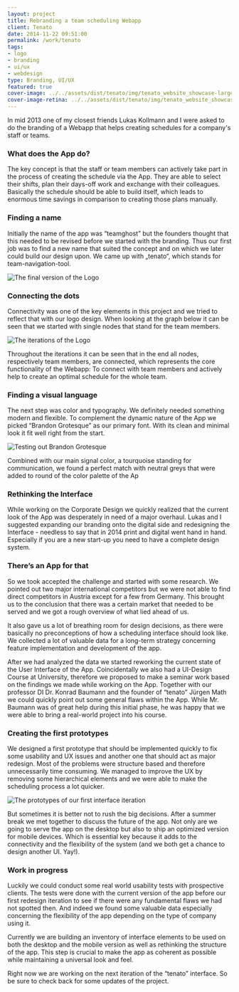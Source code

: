 ```yaml
---
layout: project
title: Rebranding a team scheduling Webapp
client: Tenato
date: 2014-11-22 09:51:00
permalink: /work/tenato
tags: 
- logo
- branding
- ui/ux
- webdesign
type: Branding, UI/UX
featured: true
cover-image: ../../assets/dist/tenato/img/tenato_website_showcase-large.jpg
cover-image-retina: ../../assets/dist/tenato/img/tenato_website_showcase-large_x2.jpg
---
```


In mid 2013 one of my closest friends Lukas Kollmann and I were asked to do the branding of a Webapp that helps creating schedules for a company&apos;s staff or teams.

### What does the App do?

The key concept is that the staff or team members can actively take part in the process of creating the schedule via the App. They are able to select their shifts, plan their days-off work and exchange with their colleagues. Basically the schedule should be able to build itself, which leads to enormous time savings in comparison to creating those plans manually.

### Finding a name

Initially the name of the app was “teamghost” but the founders thought that this needed to be revised before we started with the branding. Thus our first job was to find a new name that suited the concept and on which we later could build our design upon. We came up with „tenato“, which stands for team-navigation-tool.

<img src="../../assets/dist/tenato/img/tenato_logo_final.png" alt="The final version of the Logo" class="post-img" srcset="../../assets/dist/tenato/img/tenato_logo_final-small.png 250w, ../../assets/dist/tenato/img/tenato_logo_final-medium.png 500w, ../../assets/dist/tenato/img/tenato_logo_final-large.png 700w" sizes="(min-width: 31.25em) 66vw, (min-width: 56.25em) 50vw, 100vw">

### Connecting the dots

Connectivity was one of the key elements in this project and we tried to reflect that with our logo design. When looking at the graph below it can be seen that we started with single nodes that stand for the team members.

<img src="../../assets/dist/tenato/img/tenato_logo_evolution.png" alt="The iterations of the Logo" class="post-img" srcset="../../assets/dist/tenato/img/tenato_logo_evolution-small.png 250w, ../../assets/dist/tenato/img/tenato_logo_evolution-medium.png 500w, ../../assets/dist/tenato/img/tenato_logo_evolution-large.png 700w" sizes="(min-width: 31.25em) 66vw, (min-width: 56.25em) 50vw, 100vw">

Throughout the iterations it can be seen that in the end all nodes, respectively team members, are connected, which represents the core functionality of the Webapp: To connect with team members and actively help to create an optimal schedule for the whole team.

### Finding a visual language

The next step was color and typography. We definitely needed something modern and flexible. To complement the dynamic nature of the App we picked “Brandon Grotesque” as our primary font. With its clean and minimal look it fit well right from the start.

<img src="../../assets/dist/tenato/img/tenato_type_tests.png" alt="Testing out Brandon Grotesque" class="post-img" srcset="../../assets/dist/tenato/img/tenato_type_tests-small.png 250w, ../../assets/dist/tenato/img/tenato_type_tests-medium.png 500w, ../../assets/dist/tenato/img/tenato_type_tests-large.png 700w" sizes="(min-width: 31.25em) 66vw, (min-width: 56.25em) 50vw, 100vw">

Combined with our main signal color, a tourquoise standing for communication, we found a perfect match with neutral greys that were added to round of the color palette of the Ap

### Rethinking the Interface  

While working on the Corporate Design we quickly realized that the current look of the App was desperately in need of a major overhaul. Lukas and I suggested expanding our branding onto the digital side and redesigning the Interface - needless to say that in 2014 print and digital went hand in hand. Especially if you are a new start-up you need to have a complete design system.

### There&#x2019;s an App for that

So we took accepted the challenge and started with some research. We pointed out two major international competitors but we were not able to find direct competitors in Austria except for a few from Germany. This brought us to the conclusion that there was a certain market that needed to be served and we got a rough overview of what lied ahead of us.

It also gave us a lot of breathing room for design decisions, as there were basically no preconceptions of how a scheduling interface should look like. We collected a lot of valuable data for a long-term strategy concerning feature implementation and development of the app.

After we had analyzed the data we started reworking the current state of the User Interface of the App. Coincidentally we also had a UI-Design Course at University, therefore we proposed to make a seminar work based on the findings we made while working on the App. Together with our professor DI Dr. Konrad Baumann and the founder of “tenato” Jürgen Math we could quickly point out some general flaws within the App. While Mr. Baumann was of great help during this initial phase, he was happy that we were able to bring a real-world project into his course.


### Creating the first prototypes

We designed a first prototype that should be implemented quickly to fix some usability and UX issues and another one that should act as major redesign. Most of the problems were structure based and therefore unnecessarily time consuming. We managed to improve the UX by removing some hierarchical elements and we were able to make the scheduling process a lot quicker.

<img src="../../assets/dist/tenato/img/tenato_website_showcase.jpg" alt="The prototypes of our first interface iteration" class="post-img" srcset="../../assets/dist/tenato/img/tenato_website_showcase-small.jpg 250w, ../../assets/dist/tenato/img/tenato_website_showcase-medium.jpg 500w, ../../assets/dist/tenato/img/tenato_website_showcase-large.jpg 700w" sizes="(min-width: 31.25em) 66vw, (min-width: 56.25em) 50vw, 100vw">

But sometimes it is better not to rush the big decisions. After a summer break we met together to discuss the future of the app. Not only are we going to serve the app on the desktop but also to ship an optimized version for mobile devices. Which is essential key because it adds to the connectivity and the flexibility of the system (and we both get a chance to design another UI. Yay!).

### Work in progress

Luckily we could conduct some real world usability tests with prospective clients. The tests were done with the current version of the app before our first redesign iteration to see if there were any fundamental flaws we had not spotted then. And indeed we found some valuable data especially concerning the flexibility of the app depending on the type of company using it.

Currently we are building an inventory of interface elements to be used on both the desktop and the mobile version as well as rethinking the structure of the app. This step is crucial to make the app as coherent as possible while maintaining a universal look and feel.

Right now we are working on the next iteration of the “tenato” interface. So be sure to check back for some updates of the project.

